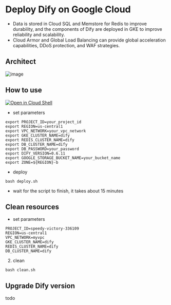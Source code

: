 # Deploy Dify on Google Cloud
- Data is stored in Cloud SQL and Memstore for Redis to improve durability, and the components of Dify are deployed in GKE to improve reliability and scalability.
- Cloud Armor and Global Load Balancing can provide global acceleration capabilities, DDoS protection, and WAF strategies.

## Architect
![image](https://github.com/hellof20/dify-deploy-gcp/assets/8756642/e8064b98-b46c-4e92-beb5-5144f287e76a)

## How to use
[![Open in Cloud Shell](https://gstatic.com/cloudssh/images/open-btn.svg)](https://shell.cloud.google.com/cloudshell/editor?cloudshell_git_repo=https://github.com/hellof20/dify-deploy-gcp.git)
- set parameters
```
export PROJECT_ID=your_project_id
export REGION=us-central1
export VPC_NETWORK=your_vpc_network
export GKE_CLUSTER_NAME=dify
export REDIS_CLUSTER_NAME=dify
export DB_CLUSTER_NAME=dify
export DB_PASSWORD=your_password
export DIFY_VERSION=0.6.11
export GOOGLE_STORAGE_BUCKET_NAME=your_bucket_name
export ZONE=${REGION}-b
```
- deploy
```
bash deploy.sh
```
- wait for the script to finish, it takes about 15 minutes

## Clean resources
- set parameters
```
PROJECT_ID=speedy-victory-336109
REGION=us-central1
VPC_NETWORK=myvpc
GKE_CLUSTER_NAME=dify
REDIS_CLUSTER_NAME=dify
DB_CLUSTER_NAME=dify
```
2. clean
```
bash clean.sh
```

## Upgrade Dify version
todo
